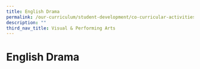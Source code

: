 ```yaml
---
title: English Drama
permalink: /our-curriculum/student-development/co-curricular-activities/visual-performing-arts/english-drama/
description: ""
third_nav_title: Visual & Performing Arts
---
```

# **English Drama**